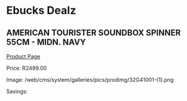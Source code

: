 
# Ebucks Dealz
## AMERICAN TOURISTER SOUNDBOX SPINNER 55CM - MIDN. NAVY
[Product Page](https://www.ebucks.com/web/shop/productSelected.do?prodId=1236201009&catId=365267763)

Price: R2499.00

Image: /web/cms/system/galleries/pics/prodimg/32G41001-(1).png

Savings: 


	